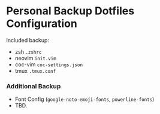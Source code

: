 # Personal Backup Dotfiles Configuration

Included backup:
- zsh `.zshrc`
- neovim `init.vim`
- coc-vim `coc-settings.json`
- tmux `.tmux.conf`

### Additional Backup
- Font Config (`google-noto-emoji-fonts`, `powerline-fonts`)
- TBD.
